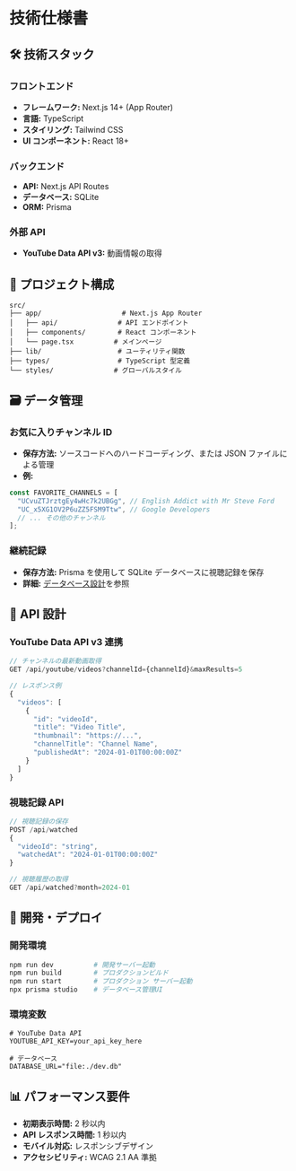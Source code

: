 # 技術仕様書

## 🛠️ 技術スタック

### フロントエンド

- **フレームワーク:** Next.js 14+ (App Router)
- **言語:** TypeScript
- **スタイリング:** Tailwind CSS
- **UI コンポーネント:** React 18+

### バックエンド

- **API:** Next.js API Routes
- **データベース:** SQLite
- **ORM:** Prisma

### 外部 API

- **YouTube Data API v3:** 動画情報の取得

## 📁 プロジェクト構成

```
src/
├── app/                    # Next.js App Router
│   ├── api/               # API エンドポイント
│   ├── components/        # React コンポーネント
│   └── page.tsx          # メインページ
├── lib/                   # ユーティリティ関数
├── types/                 # TypeScript 型定義
└── styles/               # グローバルスタイル
```

## 🗃️ データ管理

### お気に入りチャンネル ID

- **保存方法:** ソースコードへのハードコーディング、または JSON ファイルによる管理
- **例:**

```typescript
const FAVORITE_CHANNELS = [
  "UCvuZTJrztgEy4wHc7k2UBGg", // English Addict with Mr Steve Ford
  "UC_x5XG1OV2P6uZZ5FSM9Ttw", // Google Developers
  // ... その他のチャンネル
];
```

### 継続記録

- **保存方法:** Prisma を使用して SQLite データベースに視聴記録を保存
- **詳細:** [データベース設計](./database-design.md)を参照

## 🔌 API 設計

### YouTube Data API v3 連携

```typescript
// チャンネルの最新動画取得
GET /api/youtube/videos?channelId={channelId}&maxResults=5

// レスポンス例
{
  "videos": [
    {
      "id": "videoId",
      "title": "Video Title",
      "thumbnail": "https://...",
      "channelTitle": "Channel Name",
      "publishedAt": "2024-01-01T00:00:00Z"
    }
  ]
}
```

### 視聴記録 API

```typescript
// 視聴記録の保存
POST /api/watched
{
  "videoId": "string",
  "watchedAt": "2024-01-01T00:00:00Z"
}

// 視聴履歴の取得
GET /api/watched?month=2024-01
```

## 🚀 開発・デプロイ

### 開発環境

```bash
npm run dev          # 開発サーバー起動
npm run build        # プロダクションビルド
npm run start        # プロダクション サーバー起動
npx prisma studio    # データベース管理UI
```

### 環境変数

```env
# YouTube Data API
YOUTUBE_API_KEY=your_api_key_here

# データベース
DATABASE_URL="file:./dev.db"
```

## 📊 パフォーマンス要件

- **初期表示時間:** 2 秒以内
- **API レスポンス時間:** 1 秒以内
- **モバイル対応:** レスポンシブデザイン
- **アクセシビリティ:** WCAG 2.1 AA 準拠

